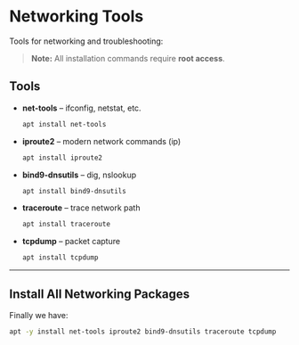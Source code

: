 # Networking Tools

Tools for networking and troubleshooting:
> **Note:** All installation commands require **root access**.

## Tools

- **net-tools** – ifconfig, netstat, etc.  
  ```bash
  apt install net-tools

- **iproute2** – modern network commands (ip)  
  ```bash
  apt install iproute2

- **bind9-dnsutils** – dig, nslookup  
  ```bash
  apt install bind9-dnsutils

- **traceroute** – trace network path  
  ```bash
  apt install traceroute

- **tcpdump** – packet capture  
  ```bash
  apt install tcpdump

---

## Install All Networking Packages

Finally we have:  
```bash
apt -y install net-tools iproute2 bind9-dnsutils traceroute tcpdump
